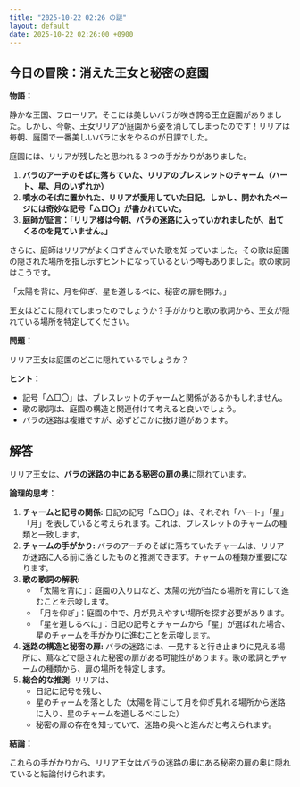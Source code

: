 ```yaml
---
title: "2025-10-22 02:26 の謎"
layout: default
date: 2025-10-22 02:26:00 +0900
---
```

## 今日の冒険：消えた王女と秘密の庭園

**物語：**

静かな王国、フローリア。そこには美しいバラが咲き誇る王立庭園がありました。しかし、今朝、王女リリアが庭園から姿を消してしまったのです！リリアは毎朝、庭園で一番美しいバラに水をやるのが日課でした。

庭園には、リリアが残したと思われる３つの手がかりがありました。

1.  **バラのアーチのそばに落ちていた、リリアのブレスレットのチャーム（ハート、星、月のいずれか）**
2.  **噴水のそばに置かれた、リリアが愛用していた日記。しかし、開かれたページには奇妙な記号「△□〇」が書かれていた。**
3.  **庭師が証言：「リリア様は今朝、バラの迷路に入っていかれましたが、出てくるのを見ていません。」**

さらに、庭師はリリアがよく口ずさんでいた歌を知っていました。その歌は庭園の隠された場所を指し示すヒントになっているという噂もありました。歌の歌詞はこうです。

「太陽を背に、月を仰ぎ、星を道しるべに、秘密の扉を開け。」

王女はどこに隠れてしまったのでしょうか？手がかりと歌の歌詞から、王女が隠れている場所を特定してください。

**問題：**

リリア王女は庭園のどこに隠れているでしょうか？

**ヒント：**

*   記号「△□〇」は、ブレスレットのチャームと関係があるかもしれません。
*   歌の歌詞は、庭園の構造と関連付けて考えると良いでしょう。
*   バラの迷路は複雑ですが、必ずどこかに抜け道があります。

## 解答

リリア王女は、**バラの迷路の中にある秘密の扉の奥**に隠れています。

**論理的思考：**

1.  **チャームと記号の関係:** 日記の記号「△□〇」は、それぞれ「ハート」「星」「月」を表していると考えられます。これは、ブレスレットのチャームの種類と一致します。
2.  **チャームの手がかり:** バラのアーチのそばに落ちていたチャームは、リリアが迷路に入る前に落としたものと推測できます。チャームの種類が重要になります。
3.  **歌の歌詞の解釈:**
    *   「太陽を背に」：庭園の入り口など、太陽の光が当たる場所を背にして進むことを示唆します。
    *   「月を仰ぎ」：庭園の中で、月が見えやすい場所を探す必要があります。
    *   「星を道しるべに」：日記の記号とチャームから「星」が選ばれた場合、星のチャームを手がかりに進むことを示唆します。
4.  **迷路の構造と秘密の扉:** バラの迷路には、一見すると行き止まりに見える場所に、蔦などで隠された秘密の扉がある可能性があります。歌の歌詞とチャームの種類から、扉の場所を特定します。
5.  **総合的な推測:** リリアは、
    *   日記に記号を残し、
    *   星のチャームを落とした（太陽を背にして月を仰ぎ見れる場所から迷路に入り、星のチャームを道しるべにした）
    *   秘密の扉の存在を知っていて、迷路の奥へと進んだと考えられます。

**結論：**

これらの手がかりから、リリア王女はバラの迷路の奥にある秘密の扉の奥に隠れていると結論付けられます。
